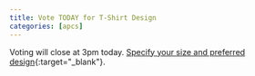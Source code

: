 ```yaml
---
title: Vote TODAY for T-Shirt Design
categories: [apcs]
---
```

Voting will close at 3pm today. [Specify your size and preferred design](https://goo.gl/forms/Nc2xRj265EHt3eGY2){:target="_blank"}.
